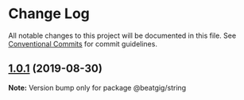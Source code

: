 # Change Log

All notable changes to this project will be documented in this file.
See [Conventional Commits](https://conventionalcommits.org) for commit guidelines.

## [1.0.1](https://github.com/beatgig/midi/compare/@beatgig/string@1.0.0...@beatgig/string@1.0.1) (2019-08-30)

**Note:** Version bump only for package @beatgig/string
